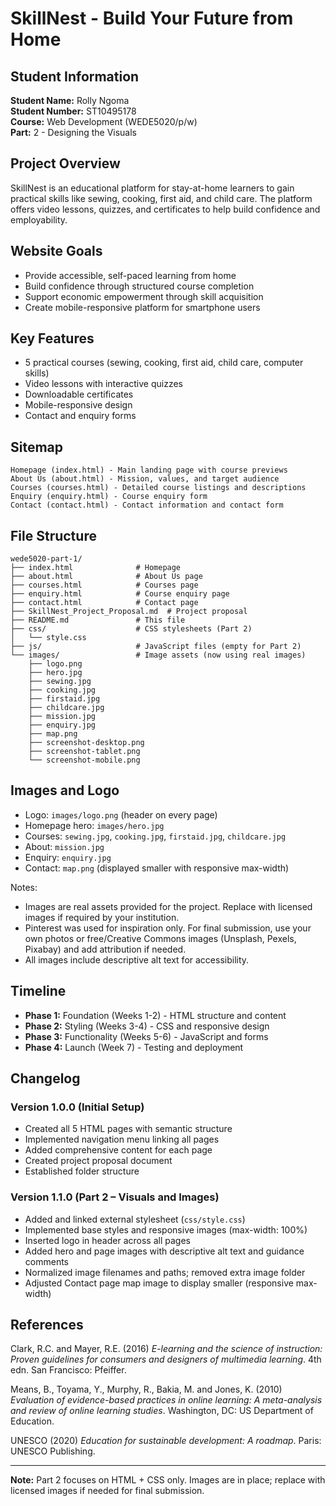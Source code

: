 # SkillNest - Build Your Future from Home

## Student Information
**Student Name:** Rolly Ngoma  
**Student Number:** ST10495178  
**Course:** Web Development (WEDE5020/p/w)  
**Part:** 2 - Designing the Visuals

## Project Overview

SkillNest is an educational platform for stay-at-home learners to gain practical skills like sewing, cooking, first aid, and child care. The platform offers video lessons, quizzes, and certificates to help build confidence and employability.

## Website Goals
- Provide accessible, self-paced learning from home
- Build confidence through structured course completion
- Support economic empowerment through skill acquisition
- Create mobile-responsive platform for smartphone users

## Key Features
- 5 practical courses (sewing, cooking, first aid, child care, computer skills)
- Video lessons with interactive quizzes
- Downloadable certificates
- Mobile-responsive design
- Contact and enquiry forms

## Sitemap
```
Homepage (index.html) - Main landing page with course previews
About Us (about.html) - Mission, values, and target audience
Courses (courses.html) - Detailed course listings and descriptions
Enquiry (enquiry.html) - Course enquiry form
Contact (contact.html) - Contact information and contact form
```

## File Structure
```
wede5020-part-1/
├── index.html              # Homepage
├── about.html              # About Us page
├── courses.html            # Courses page
├── enquiry.html            # Course enquiry page
├── contact.html            # Contact page
├── SkillNest_Project_Proposal.md  # Project proposal
├── README.md               # This file
├── css/                    # CSS stylesheets (Part 2)
│   └── style.css
├── js/                     # JavaScript files (empty for Part 2)
└── images/                 # Image assets (now using real images)
    ├── logo.png
    ├── hero.jpg
    ├── sewing.jpg
    ├── cooking.jpg
    ├── firstaid.jpg
    ├── childcare.jpg
    ├── mission.jpg
    ├── enquiry.jpg
    ├── map.png
    ├── screenshot-desktop.png
    ├── screenshot-tablet.png
    └── screenshot-mobile.png
```

## Images and Logo
- Logo: `images/logo.png` (header on every page)
- Homepage hero: `images/hero.jpg`
- Courses: `sewing.jpg`, `cooking.jpg`, `firstaid.jpg`, `childcare.jpg`
- About: `mission.jpg`
- Enquiry: `enquiry.jpg`
- Contact: `map.png` (displayed smaller with responsive max-width)

Notes:
- Images are real assets provided for the project. Replace with licensed images if required by your institution.
- Pinterest was used for inspiration only. For final submission, use your own photos or free/Creative Commons images (Unsplash, Pexels, Pixabay) and add attribution if needed.
- All images include descriptive alt text for accessibility.

## Timeline
- **Phase 1:** Foundation (Weeks 1-2) - HTML structure and content
- **Phase 2:** Styling (Weeks 3-4) - CSS and responsive design
- **Phase 3:** Functionality (Weeks 5-6) - JavaScript and forms
- **Phase 4:** Launch (Week 7) - Testing and deployment

## Changelog
### Version 1.0.0 (Initial Setup)
- Created all 5 HTML pages with semantic structure
- Implemented navigation menu linking all pages
- Added comprehensive content for each page
- Created project proposal document
- Established folder structure

### Version 1.1.0 (Part 2 – Visuals and Images)
- Added and linked external stylesheet (`css/style.css`)
- Implemented base styles and responsive images (max-width: 100%)
- Inserted logo in header across all pages
- Added hero and page images with descriptive alt text and guidance comments
- Normalized image filenames and paths; removed extra image folder
- Adjusted Contact page map image to display smaller (responsive max-width)

## References
Clark, R.C. and Mayer, R.E. (2016) *E-learning and the science of instruction: Proven guidelines for consumers and designers of multimedia learning*. 4th edn. San Francisco: Pfeiffer.

Means, B., Toyama, Y., Murphy, R., Bakia, M. and Jones, K. (2010) *Evaluation of evidence-based practices in online learning: A meta-analysis and review of online learning studies*. Washington, DC: US Department of Education.

UNESCO (2020) *Education for sustainable development: A roadmap*. Paris: UNESCO Publishing.

---

**Note:** Part 2 focuses on HTML + CSS only. Images are in place; replace with licensed images if needed for final submission.
